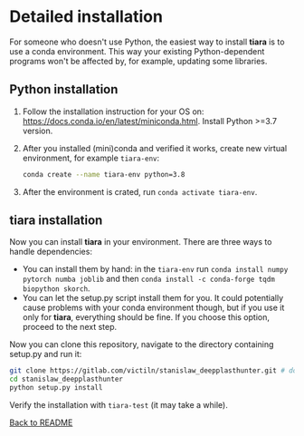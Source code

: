 # Detailed installation

For someone who doesn't use Python, the easiest way to install **tiara** is to use a conda environment.
This way your existing Python-dependent programs won't be affected by, for example, updating some libraries.

## Python installation

1. Follow the installation instruction for your OS on: https://docs.conda.io/en/latest/miniconda.html. 
Install Python >=3.7 version.

2. After you installed (mini)conda and verified it works, create new virtual environment, for example `tiara-env`:
    ```bash
    conda create --name tiara-env python=3.8
    ```
3. After the environment is crated, run `conda activate tiara-env`.

## **tiara** installation

Now you can install **tiara** in your environment. There are three ways to handle dependencies:
- You can install them by hand: in the `tiara-env` run `conda install numpy pytorch numba joblib` 
and then `conda install -c conda-forge tqdm biopython skorch`.
- You can let the setup.py script install them for you. 
It could potentially cause problems with your conda environment though, 
but if you use it only for **tiara**, everything should be fine. 
If you choose this option, proceed to the next step.

Now you can clone this repository, navigate to the directory containing setup.py and run it:

```bash
git clone https://gitlab.com/victiln/stanislaw_deepplasthunter.git # do zmiany
cd stanislaw_deepplasthunter
python setup.py install
```

Verify the installation with `tiara-test` (it may take a while).

[Back to README](README.md)

